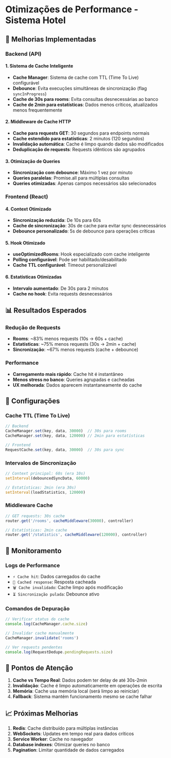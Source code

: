 # Otimizações de Performance - Sistema Hotel

## 🚀 Melhorias Implementadas

### Backend (API)

#### 1. Sistema de Cache Inteligente
- **Cache Manager**: Sistema de cache com TTL (Time To Live) configurável
- **Debounce**: Evita execuções simultâneas de sincronização (flag `syncInProgress`)
- **Cache de 30s para rooms**: Evita consultas desnecessárias ao banco
- **Cache de 2min para estatísticas**: Dados menos críticos, atualizados menos frequentemente

#### 2. Middleware de Cache HTTP
- **Cache para requests GET**: 30 segundos para endpoints normais
- **Cache estendido para estatísticas**: 2 minutos (120 segundos)
- **Invalidação automática**: Cache é limpo quando dados são modificados
- **Deduplicação de requests**: Requests idênticos são agrupados

#### 3. Otimização de Queries
- **Sincronização com debounce**: Máximo 1 vez por minuto
- **Queries paralelas**: Promise.all para múltiplas consultas
- **Queries otimizadas**: Apenas campos necessários são selecionados

### Frontend (React)

#### 4. Context Otimizado
- **Sincronização reduzida**: De 10s para 60s
- **Cache de sincronização**: 30s de cache para evitar sync desnecessários
- **Debounce personalizado**: 5s de debounce para operações críticas

#### 5. Hook Otimizado
- **useOptimizedRooms**: Hook especializado com cache inteligente
- **Polling configurável**: Pode ser habilitado/desabilitado
- **Cache TTL configurável**: Timeout personalizável

#### 6. Estatísticas Otimizadas
- **Intervalo aumentado**: De 30s para 2 minutos
- **Cache no hook**: Evita requests desnecessários

## 📊 Resultados Esperados

### Redução de Requests
- **Rooms**: ~83% menos requests (10s → 60s + cache)
- **Estatísticas**: ~75% menos requests (30s → 2min + cache)
- **Sincronização**: ~67% menos requests (cache + debounce)

### Performance
- **Carregamento mais rápido**: Cache hit é instantâneo
- **Menos stress no banco**: Queries agrupadas e cacheadas
- **UX melhorada**: Dados aparecem instantaneamente do cache

## 🔧 Configurações

### Cache TTL (Time To Live)
```typescript
// Backend
CacheManager.set(key, data, 30000)  // 30s para rooms
CacheManager.set(key, data, 120000) // 2min para estatísticas

// Frontend
RequestCache.set(key, data, 30000)  // 30s para sync
```

### Intervalos de Sincronização
```typescript
// Context principal: 60s (era 10s)
setInterval(debouncedSyncData, 60000)

// Estatísticas: 2min (era 30s)
setInterval(loadStatistics, 120000)
```

### Middleware Cache
```typescript
// GET requests: 30s cache
router.get('/rooms', cacheMiddleware(30000), controller)

// Estatísticas: 2min cache
router.get('/statistics', cacheMiddleware(120000), controller)
```

## 🎯 Monitoramento

### Logs de Performance
- `⚡ Cache hit`: Dados carregados do cache
- `💾 Cached response`: Resposta cacheada
- `🗑️ Cache invalidado`: Cache limpo após modificação
- `⏳ Sincronização pulada`: Debounce ativo

### Comandos de Depuração
```typescript
// Verificar status do cache
console.log(CacheManager.cache.size)

// Invalidar cache manualmente
CacheManager.invalidate('rooms')

// Ver requests pendentes
console.log(RequestDedupe.pendingRequests.size)
```

## 🚨 Pontos de Atenção

1. **Cache vs Tempo Real**: Dados podem ter delay de até 30s-2min
2. **Invalidação**: Cache é limpo automaticamente em operações de escrita
3. **Memória**: Cache usa memória local (será limpo ao reiniciar)
4. **Fallback**: Sistema mantém funcionamento mesmo se cache falhar

## 📈 Próximas Melhorias

1. **Redis**: Cache distribuído para múltiplas instâncias
2. **WebSockets**: Updates em tempo real para dados críticos
3. **Service Worker**: Cache no navegador
4. **Database indexes**: Otimizar queries no banco
5. **Pagination**: Limitar quantidade de dados carregados
